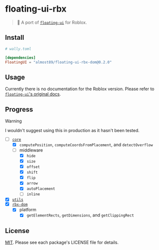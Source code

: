 # floating-ui-rbx

> 🎈 A port of [`floating-ui`](https://github.com/floating-ui/floating-ui) for Roblox.

## Install

```toml
# wally.toml

[dependencies]
FloatingUI = "almost89/floating-ui-rbx-dom@0.2.0"
```

## Usage

Currently there is no documentation for the Roblox version. Please refer to [`floating-ui`'s original docs](https://floating-ui.com/docs/getting-started).

## Progress

> [!WARNING]
> I wouldn't suggest using this in production as it hasn't been tested.

- [ ] [`core`](/modules/core/)
  - [x] `computePosition`, `computeCoordsFromPlacement`, and `detectOverflow`
  - [ ] middleware
    - [x] `hide`
    - [x] `size`
    - [x] `offset`
    - [x] `shift`
    - [x] `flip`
    - [x] `arrow`
    - [x] `autoPlacement`
    - [ ] `inline`
- [x] [`utils`](/modules/rbx-dom/)
- [x] [`rbx-dom`](/modules/rbx-dom/)
  - [x] platform
    - [x] `getElementRects`, `getDimensions`, and `getClippingRect`

## License

[MIT](https://opensource.org/license/mit/). Please see each package's LICENSE file for details.

